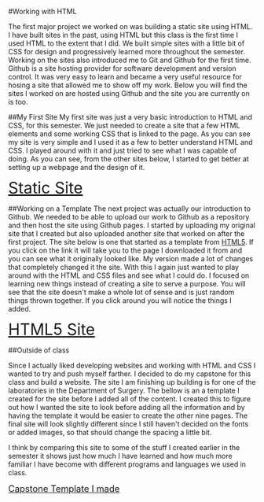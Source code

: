 #Working with HTML

The first major project we worked on was building a static site using HTML. I have built sites in the past, using HTML but this class is the first time I used HTML to the extent that I did. We built simple sites with a little bit of CSS for design and progressively learned more throughout the semester. Working on the sites also introduced me to Git and Github for the first time. Github is a site hosting provider for software development and version control. It was very easy to learn and became a very useful resource for hosing a site that allowed me to show off my work. Below you will find the sites I worked on are hosted using Github and the site you are currently on is too.

##My First Site
My first site was just a very basic introduction to HTML and CSS, for this semester. We just needed to create a site that a few HTML elements and some working CSS that is linked to the page. As you can see my site is very simple and I used it as a few to better understand HTML and CSS. I played around with it and just tried to see what I was capable of doing. As you can see, from the other sites below, I started to get better at setting up a webpage and the design of it.

<font size="+3">[Static Site](https://jbrower24.github.io/static-site/index.html)</font>


##Working on a Template
The next project was actually our introduction to Github. We needed to be able to upload our work to Github as a repository and then host the site using Github pages. I started by uploading my original site that I created but also uploaded another site that worked on after the first project. The site below is one that started as a template from [HTML5](https://html5up.net/dimension). If you click on the link it will take you to the page I downloaded it from and you can see what it originally looked like. My version made a lot of changes that completely changed it the site. With this I again just wanted to play around with the HTML and CSS files and see what I could do. I focused on learning new things instead of creating a site to serve a purpose. You will see that the site doesn't make a whole lot of sense and is just random things thrown together. If you click around you will notice the things I added.


<font size="+3">[HTML5 Site](https://jbrower24.github.io/practice-html/index.html)</font>

##Outside of class

Since I actually liked developing websites and working with HTML and CSS I wanted to try and push myself farther. I decided to do my capstone for this class and build a website. The site I am finishing up building is for one of the laboratories in the Department of Surgery. The bellow is an a template I created for the site before I added all of the content. I created this to figure out how I wanted the site to look before adding all the information and by having the template it would be easier to create the other nine pages. The final site will look slightly different since I still haven't decided on the fonts or added images, so that should change the spacing a little bit.

I think by comparing this site to some of the stuff I created earlier in the semester it shows just how much I have learned and how much more familiar I have become with different programs and languages we used in class.


<font size="+1">[Capstone Template I made](https://jbrower24.github.io/Capstone-built-template/)</font>
